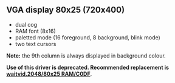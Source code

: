 VGA display 80x25 (720x400)
-----------------
 - dual cog
 - RAM font (8x16)
 - paletted mode (16 foreground, 8 background, blink mode)
 - two text cursors

**Note:** the 9th column is always displayed in background colour.

**Use of this driver is deprecated. Recommended replacement is [waitvid.2048/80x25 RAM/C0DF](../../80x25%20RAM/C0DF)**.
